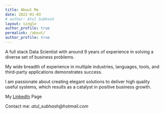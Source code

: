 ```yaml
---
title: About Me
date: 2022-01-03
# author: Atul Subhash
layout: single
author_profile: true
permalink: /about/
author_profile: true
---
```

A full stack Data Scientist with around 9 years of experience in solving a diverse set of business problems.

My wide breadth of experience in multiple industries, languages, tools, and third-party applications demonstrates success. 

I am passionate about creating elegant solutions to deliver high quality useful systems, which results as a catalyst in positive business growth.

<!--
> Web site architecture consulting and development, specializing in Java and Struts technologies, experienced in Oracle and Sybase.  
> Technical Specialties: Java, J2EE/JavaEE, SQL, PL/SQL, JavaScript, CSS, JMS, Struts 1/2, Oracle, Cognos   
> Business Specialties: Agile team leadership, customer-centered development, requirements gathering and analysis, general technical liaison, Business Intelligence
-->

My <a title="My LinkedIn Page" href="https://www.linkedin.com/in/atulsubhash" target="_blank">LinkedIn</a> Page

Contact me: _atul\_subhash@hotmail.com_
